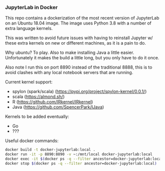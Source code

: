 ### JupyterLab in Docker

This repo contains a dockerization of the most recent version of JupyterLab on an Ubuntu 18.04 image. The image uses Python 3.8 with a number of extra language kernels. 

This was written to avoid future issues with having to reinstall Jupyter w/ these extra kernels on new or different machines, as it is a pain to do. 

Why ubuntu? To play. Also to make installing Java a little easier. Unfortunately it makes the build a little long, but you only have to do it once.

Also note I run this on port 8890 instead of the traditional 8888, this is to avoid clashes with any local notebook servers that are running.

Current kernel support:
- spylon (spark/scala) (https://pypi.org/project/spylon-kernel/0.0.1/)
- scala (https://almond.sh/)
- R (https://github.com/IRkernel/IRkernel)
- Java (https://github.com/SpencerPark/IJava)

Kernels to be added eventually:
- Go
- ???

Useful docker commands:
```bash
docker build -t docker-jupyterlab:local .
docker run -it -p 8890:8890 -v ~:/mnt/local docker-jupyterlab:local
docker exec -it $(docker ps -q --filter ancestor=docker-jupyterlab:local) /bin/bash
docker stop $(docker ps -q --filter ancestor=docker-jupyterlab:local)
```

